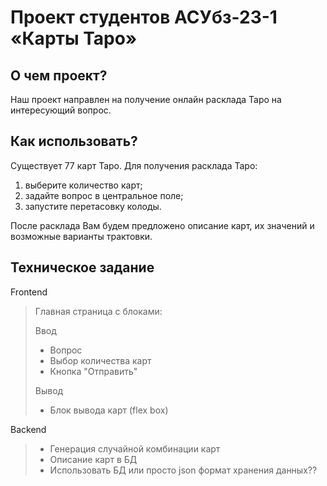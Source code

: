 # Проект студентов АСУбз-23-1 «Карты Таро»

## О чем проект?
Наш проект направлен на получение онлайн расклада Таро на интересующий вопрос. 

## Как использовать?
Существует 77 карт Таро. Для получения расклада Таро:
1. выберите количество карт;
2. задайте вопрос в центральное поле;
3. запустите перетасовку колоды.

После расклада Вам будем предложено описание карт, их значений и возможные варианты трактовки.


## Техническое задание
Frontend
> Главная страница с блоками:
> 
> Ввод
> - Вопрос
> - Выбор количества карт
> - Кнопка "Отправить"
> 
> Вывод
> - Блок вывода карт (flex box)


Backend
> - Генерация случайной комбинации карт
> - Описание карт в БД
> - Использовать БД или просто json формат хранения данных??